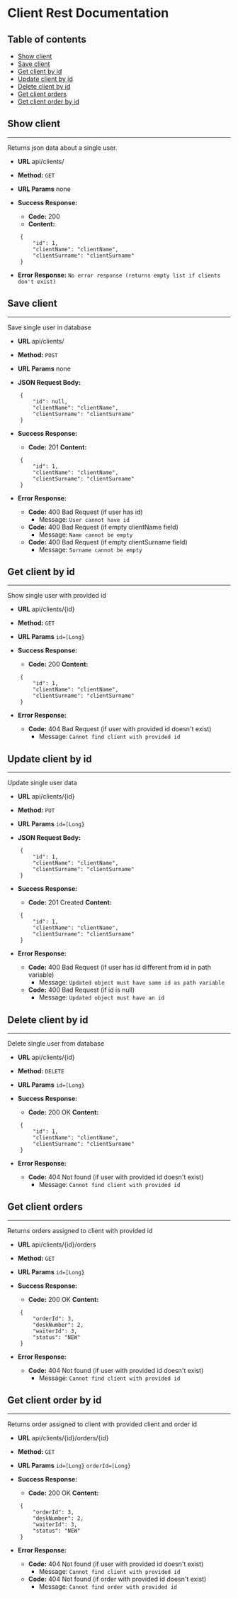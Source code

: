 # Client Rest Documentation

## Table of contents
* [Show client](#show-client)
* [Save client](#save-client)
* [Get client by id](#get-client-by-id)
* [Update client by id](#update-client-by-id)
* [Delete client by id](#delete-client-by-id)
* [Get client orders](#get-client-orders)
* [Get client order by id](#get-client-order-by-id)

## Show client
----
  Returns json data about a single user.

* **URL**
  api/clients/
* **Method:**
  `GET`
*  **URL Params**
none

* **Success Response:**

  * **Code:** 200 
  * **Content:** 
``` 
    {
        "id": 1,
        "clientName": "clientName",
        "clientSurname": "clientSurname"
    }
 ```  
* **Error Response:**
```No error response (returns empty list if clients don't exist)```

## Save client
----
  Save single user in database

* **URL**
  api/clients/
* **Method:**
  `POST`
*  **URL Params**
none

* **JSON Request Body:**
``` 
    {
        "id": null,
        "clientName": "clientName",
        "clientSurname": "clientSurname"
    }
 ```
* **Success Response:**

  * **Code:** 201 
    **Content:** 
``` 
    {
        "id": 1,
        "clientName": "clientName",
        "clientSurname": "clientSurname"
    }
 ```  
* **Error Response:**

  * **Code:** 400 Bad Request (if user has id)
    *  Message: ```User cannot have id ```
  * **Code:** 400 Bad Request  (if empty clientName field)
    * Message: ```Name cannot be empty```
  * **Code:** 400 Bad Request (if empty clientSurname field)
    * Message: ```Surname cannot be empty```
 
## Get client by id
----
  Show single user with provided id

* **URL**
  api/clients/{id}
* **Method:**
  `GET`
*  **URL Params**
    `id=[Long}`

* **Success Response:**

  * **Code:** 200
    **Content:** 
``` 
    {
        "id": 1,
        "clientName": "clientName",
        "clientSurname": "clientSurname"
    }
 ```  
* **Error Response:**

  * **Code:** 404 Bad Request (if user with provided id doesn't exist)
    * Message: ``` Cannot find client with provided id ``` 
## Update client by id
----
  Update single user data

* **URL**
  api/clients/{id}
* **Method:**
  `PUT`
*  **URL Params**
    `id=[Long}`

* **JSON Request Body:**
``` 
    {
        "id": 1,
        "clientName": "clientName",
        "clientSurname": "clientSurname"
    }
 ```
* **Success Response:**

  * **Code:** 201 Created
    **Content:** 
``` 
    {
        "id": 1,
        "clientName": "clientName",
        "clientSurname": "clientSurname"
    }
 ```  
* **Error Response:**

  * **Code:** 400 Bad Request (if user has id different from id in path variable)
    * Message: ```Updated object must have same id as path variable ```
  * **Code:** 400 Bad Request  (if id is null)
    * Message: ```Updated object must have an id```
  
## Delete client by id
----
  Delete single user from database

* **URL**
  api/clients/{id}
* **Method:**
  `DELETE`
*  **URL Params**
    `id=[Long}`

* **Success Response:**

  * **Code:** 200 OK
    **Content:** 
``` 
    {
        "id": 1,
        "clientName": "clientName",
        "clientSurname": "clientSurname"
    }
 ```  
* **Error Response:**

  * **Code:** 404 Not found (if user with provided id doesn't exist)
    * Message: ```Cannot find client with provided id ```

## Get client orders
----
  Returns orders assigned to client with provided id

* **URL**
  api/clients/{id}/orders
* **Method:**
  `GET`
*  **URL Params**
    `id=[Long}`

* **Success Response:**

  * **Code:** 200 OK
    **Content:** 
``` 
    {
        "orderId": 3,
        "deskNumber": 2,
        "waiterId": 3,
        "status": "NEW"
    }
 ```  
* **Error Response:**

  * **Code:** 404 Not found (if user with provided id doesn't exist)
    * Message: ``` Cannot find client with provided id ``` 

## Get client order by id
----
  Returns order assigned to client with provided client and order id

* **URL**
  api/clients/{id}/orders/{id}
* **Method:**
  `GET`
*  **URL Params**
    `id=[Long}`
    `orderId=[Long}`

* **Success Response:**

  * **Code:** 200 OK
    **Content:** 
``` 
    {
        "orderId": 3,
        "deskNumber": 2,
        "waiterId": 3,
        "status": "NEW"
    }
 ```  
* **Error Response:**

  * **Code:** 404 Not found (if user with provided id doesn't exist)
    * Message: ``` Cannot find client with provided id ``` 
  * **Code:** 404 Not found (if order with provided id doesn't exist)
    * Message: ``` Cannot find order with provided id ``` 


